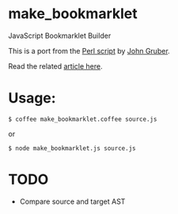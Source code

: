 # make_bookmarklet
JavaScript Bookmarklet Builder

This is a port from the [Perl script](https://gist.github.com/gruber/8658935) by [John Gruber](https://github.com/gruber).

Read the related [article here](http://daringfireball.net/2007/03/javascript_bookmarklet_builder).

# Usage:

```
$ coffee make_bookmarklet.coffee source.js
```

or

```
$ node make_bookmarklet.js source.js
```

# TODO
* Compare source and target AST
